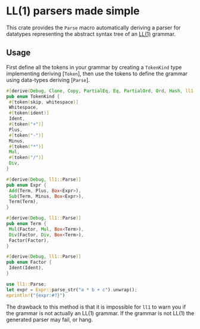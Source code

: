 # LL(1) parsers made simple

<!-- cargo-rdme start -->

This crate provides the `Parse` macro automatically deriving a parser for
datatypes representing the abstract syntax tree of an [LL(1)][ll1] grammar.

[ll1]: <https://en.wikipedia.org/wiki/LL_grammar>

## Usage

First define all the tokens in your grammar by creating a `TokenKind` type
implementing deriving [`Token`], then use the tokens to define the
grammar using data-types deriving [`Parse`].

```rust
#[derive(Debug, Clone, Copy, PartialEq, Eq, PartialOrd, Ord, Hash, ll1::Token)]
pub enum TokenKind {
 #[token(skip, whitespace)]
 Whitespace,
 #[token(ident)]
 Ident,
 #[token("+")]
 Plus,
 #[token("-")]
 Minus,
 #[token("*")]
 Mul,
 #[token("/")]
 Div,
}

#[derive(Debug, ll1::Parse)]
pub enum Expr {
 Add(Term, Plus, Box<Expr>),
 Sub(Term, Minus, Box<Expr>),
 Term(Term),
}

#[derive(Debug, ll1::Parse)]
pub enum Term {
 Mul(Factor, Mul, Box<Term>),
 Div(Factor, Div, Box<Term>),
 Factor(Factor),
}

#[derive(Debug, ll1::Parse)]
pub enum Factor {
 Ident(Ident),
}

use ll1::Parse;
let expr = Expr::parse_str("a * b + c").unwrap();
eprintln!("{expr:#?}")
```

The drawback to this method is that it is impossible for `ll1` to warn you
if the grammar is not actually an LL(1) grammar. If the grammar is not LL(1)
the generated parser may fail, or hang.

<!-- cargo-rdme end -->
